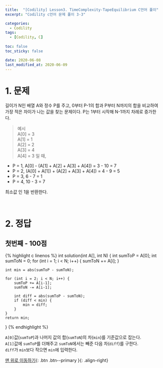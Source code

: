 ```yaml
---
title:  "[Codility] Lesson3. TimeComplexity-TapeEquilibrium C언어 풀이" 
excerpt: "Codility c언어 문제 풀이 3-3"

categories:
  - Codility
tags:
  - [Codility, C]
 
toc: false
toc_sticky: false

date: 2020-06-08
last_modified_at: 2020-06-09
---
```


# 1. 문제

길이가 N인 배열 A와 정수 P를 주고, 0부터 P-1의 합과 P부터 N까지의 합을 비교하여 가장 적은 차이가 나는 값을 찾는 문제이다. P는 1부터 시작해 N-1까지 차례로 증가한다.
>예시   
A[0] = 3   
A[1] = 1   
A[2] = 2   
A[3] = 4   
A[4] = 3 일 때,   

- P = 1, A[0] - (A[1] + A[2] + A[3] + A[4]) = 3 - 10 = 7   
- P = 2, (A[0] + A[1]) + (A[2] + A[3] + A[4]) = 4 - 9 = 5   
- P = 3, 6 - 7 = 1
- P = 4, 10 - 3 = 7

최소값 인 1을 반환한다.

<br>

# 2. 정답
## 첫번째 - 100점

{% highlight c linenos %}
int solution(int A[], int N) {
    int sumToP = A[0];
    int sumToN = 0;
    for (int i = 1; i < N; i++) {
        sumToN += A[i];
    }

    int min = abs(sumToP - sumToN);

    for (int i = 2; i < N; i++) {
        sumToP += A[i-1];
        sumToN -= A[i-1];
        
        int diff = abs(sumToP - sumToN);
        if (diff < min) {
            min = diff;
        }
    }
    return min;
}
{% endhighlight %}

`A[0]`값(`sumToP`)과 나머지 값의 합(`sumToN`)의 차(`min`)를 기준값으로 잡는다.   
`A[1]`값에 `sumToP`를 더해주고 `sumToN`에서는 빼준 다음 차(`diff`)를 구한다.   
`diff`가 `min`보다 작으면 `min`에 입력한다.

[맨 위로 이동하기](#){: .btn .btn--primary }{: .align-right}
